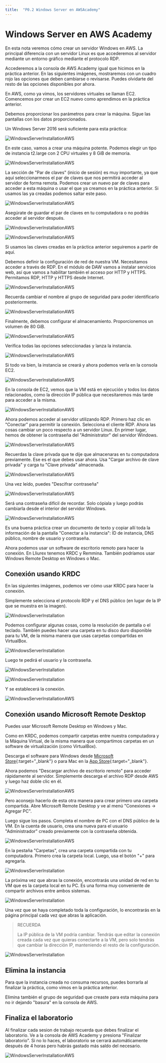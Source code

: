 ```yaml
---
title:  "P0.2 Windows Server en AWSAcademy"
---
```

# Windows Server en AWS Academy

En esta nota veremos cómo crear un servidor Windows en AWS. La principal diferencia con un servidor Linux es que accederemos al servidor mediante un entorno gráfico mediante el protocolo RDP.

Accederemos a la consola de AWS Academy igual que hicimos en la práctica anterior. En las siguientes imágenes, mostraremos con un cuadro rojo las opciones que deben cambiarse o revisarse. Puedes olvidarte del resto de las opciones disponibles por ahora.

En AWS, como ya vimos, los servidores virtuales se llaman EC2. Comencemos por crear un EC2 nuevo como aprendimos en la práctica anterior.

Debemos proporcionar los parámetros para crear la máquina. Sigue las pantallas con los datos proporcionados.

Un Windows Server 2016 será suficiente para esta práctica:

![WindowsServerInstallationAWS](P1_2/08.png)

En este caso, vamos a crear una máquina potente. Podemos elegir un tipo de instancia t2.large con 2 CPU virtuales y 8 GiB de memoria.

![WindowsServerInstallationAWS](P1_2/09.png)

La sección de "Par de claves" (inicio de sesión) es muy importante, ya que aquí seleccionarmeos el par de claves que nos permitirá acceder al servidor de forma remota. Podemos crear un nuevo par de claves para acceder a esta máquina o usar el que ya creamos en la práctica anterior. Si usamos las ya creadas podemos saltar este paso.

![WindowsServerInstallationAWS](P1_2/10.png)

Asegúrate de guardar el par de claves en tu computadora o no podrás acceder al servidor después.

![WindowsServerInstallationAWS](P1_2/11.png)

![WindowsServerInstallationAWS](P1_2/12.png)

Si usamos las claves creadas en la práctica anterior seguiremos a partir de aquí.

Debemos definir la configuración de red de nuestra VM. Necesitamos acceder a través de RDP. En el módulo de DAW vamos a instalar servicios web, así que vamos a habilitar también el acceso por HTTP y HTTPS. Permitamos RDP, HTTP y HTTPS desde Internet.

![WindowsServerInstallationAWS](P1_2/13.png)

Recuerda cambiar el nombre al grupo de seguridad para poder identificarlo posteriormente.

![WindowsServerInstallationAWS](P1_2/13_2.png)

Finalmente, debemos configurar el almacenamiento. Proporcionemos un volumen de 80 GiB.

![WindowsServerInstallationAWS](P1_2/14.png)

Verifica todas las opciones seleccionadas y lanza la instancia.

![WindowsServerInstallationAWS](P1_2/15.png)

Si todo va bien, la instancia se creará y ahora podemos verla en la consola EC2.

![WindowsServerInstallationAWS](P1_2/16.png)

En la consola de EC2, vemos que la VM está en ejecución y todos los datos relacionados, como la dirección IP pública que necesitaremos más tarde para acceder a la misma.

![WindowsServerInstallationAWS](P1_2/17.png)

Ahora podemos acceder al servidor utilizando RDP. Primero haz clic en "Conectar" para permitir la conexión. Selecciona el cliente RDP. Ahora las cosas cambiar un poco respecto a un servidor Linux. En primer lugar, hemos de obtener la contraseña del "Administrator" del servidor Windows.

![WindowsServerInstallationAWS](P1_2/18.png)

Recuerdas la clave privada que te dije que almacenaras en tu computadora previamente. Ese es el que debes usar ahora. Usa "Cargar archivo de clave privada" y carga tu "Clave privada" almacenada.

![WindowsServerInstallationAWS](P1_2/19.png)

Una vez leído, puedes "Descifrar contraseña"

![WindowsServerInstallationAWS](P1_2/20.png)

Será una contraseña difícil de recordar. Solo cópiala y luego podrás cambiarla desde el interior del servidor Windows.

![WindowsServerInstallationAWS](P1_2/21.png)

Es una buena práctica crear un documento de texto y copiar allí toda la información de la pantalla "Conectar a la instancia": ID de instancia, DNS público, nombre de usuario y contraseña. 

Ahora podemos usar un software de escritorio remoto para hacer la conexión. En Lliurex tenemos KRDC y Remmina. También podríamos usar Windows Remote Desktop en Windows o Mac.



## Conexión usando KRDC

En las siguientes imágenes, podemos ver cómo usar KRDC para hacer la conexión.

Simplemente selecciona el protocolo RDP y el DNS público (en lugar de la IP que se muestra en la imagen).

![WindowsServerInstallation](P1_2/19_2.png)

Podemos configurar algunas cosas, como la resolución de pantalla o el teclado. También puedes hacer una carpeta en tu disco duro disponible para tu VM, de la misma manera que usas carpetas compartidas en VirtualBox.

![WindowsServerInstallation](P1_2/20_2.png)

Luego te pedirá el usuario y la contraseña.

![WindowsServerInstallation](P1_2/21_2.png)

![WindowsServerInstallation](P1_2/22_2.png)

Y se establecerá la conexión.

![WindowsServerInstallationAWS](P1_2/23.png)

## Conexión usando Microsoft Remote Desktop

Puedes usar Microsoft Remote Desktop en Windows y Mac.

Como en KRDC, podemos compartir carpetas entre nuestra computadora y la Máquina Virtual, de la misma manera que compartimos carpetas en un software de virtualización (como VirtualBox).

Descarga el software para Windows desde [Microsoft Store](https://apps.microsoft.com/){:target="_blank"} o para Mac en la [App Store](https://www.apple.com/es/app-store/){:target="_blank"}.

Ahora podemos "Descargar archivo de escritorio remoto" para acceder rápidamente al servidor. Simplemente descarga el archivo RDP desde AWS y luego haz doble clic en él.

![WindowsServerInstallationAWS](P1_2/19.png)

Pero aconsejo hacerlo de esta otra manera para crear primero una carpeta compartida. Abre Microsoft Remote Desktop y ve al menú "Conexiones -> Agregar PC".

Luego sigue los pasos. Completa el nombre de PC con el DNS público de la VM. En la cuenta de usuario, crea una nueva para el usuario "Administrador" creado previamente con la contraseña obtenida.

![WindowsServerInstallationAWS](P1_2/22.png)

En la pestaña "Carpetas", crea una carpeta compartida con tu computadora. Primero crea la carpeta local. Luego, usa el botón "+" para agregarla.

![WindowsServerInstallation](P1_2/22-2.png)

La próxima vez que abras la conexión, encontrarás una unidad de red en tu VM que es la carpeta local en tu PC. Es una forma muy conveniente de compartir archivos entre ambos sistemas.

![WindowsServerInstallation](P1_2/22-3.png)

Una vez que se haya completado toda la configuración, lo encontrarás en la página principal cada vez que abras la aplicación.

> RECUERDA
>
> La IP pública de la VM podría cambiar. Tendrás que editar la conexión creada cada vez que quieras conectarte a la VM, pero solo tendrás que cambiar la dirección IP, manteniendo el resto de la configuración.

![WindowsServerInstallation](P1_2/22-1.png)

## Elimina la instancia

Para que la instancia creada no consuma recursos, puedes borrarla al finalizar la práctica, como vimos en la práctica anterior.

Elimina también el grupo de seguridad que creaste para esta máquina para no ir dejando "basura" en la consola de AWS.

## Finaliza el laboratorio

Al finalizar cada sesion de trabajo recuerda que debes finalizar el laboratorio. Ve a la consola de AWS Academy y presiona "Finalizar laboratorio". Si no lo haces, el laboratorio se cerrará automáticamente después de 4 horas pero habrás gastado más saldo del necesario.

![WindowsServerInstallationAWS](P1_2/24.png)


